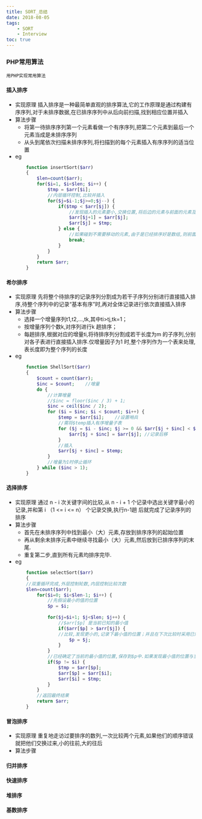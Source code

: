 ```yaml
---
title: SORT_总结
date: 2018-08-05
tags: 
    - SORT 
    - Interview
toc: true
---
```


### PHP常用算法
    用PHP实现常用算法

<!-- more -->

#### 插入排序
- 实现原理
    插入排序是一种最简单直观的排序算法,它的工作原理是通过构建有序序列,对于未排序数据,在已排序序列中从后向前扫描,找到相应位置并插入
- 算法步骤
    * 将第一待排序序列第一个元素看做一个有序序列,把第二个元素到最后一个元素当成是未排序序列
    * 从头到尾依次扫描未排序序列,将扫描到的每个元素插入有序序列的适当位置
- eg
    ```php
        function insertSort($arr) 
        {
            $len=count($arr); 
            for($i=1, $i<$len; $i++) {
                $tmp = $arr[$i];
                //内层循环控制,比较并插入
                for($j=$i-1;$j>=0;$j--) {
                    if($tmp < $arr[$j]) {
                        //发现插入的元素要小,交换位置,将后边的元素与前面的元素互换
                        $arr[$j+1] = $arr[$j];
                        $arr[$j] = $tmp;
                    } else {
                        //如果碰到不需要移动的元素,由于是已经排序好是数组,则前面的就不需要再次比较了.
                        break;
                    }
                }
            }
            return $arr;
        }
    ```

#### 希尔排序
- 实现原理
    先将整个待排序的记录序列分割成为若干子序列分别进行直接插入排序,待整个序列中的记录“基本有序”时,再对全体记录进行依次直接插入排序
- 算法步骤
    * 选择一个增量序列t1,t2,…,tk,其中ti>tj,tk=1；
    * 按增量序列个数k,对序列进行k 趟排序；
    * 每趟排序,根据对应的增量ti,将待排序列分割成若干长度为m 的子序列,分别对各子表进行直接插入排序.仅增量因子为1 时,整个序列作为一个表来处理,表长度即为整个序列的长度
- eg
    ```php
        function ShellSort($arr)
        {
            $count = count($arr);
            $inc = $count;    //增量
            do {
                //计算增量
                //$inc = floor($inc / 3) + 1;
                $inc = ceil($inc / 2);
                for ($i = $inc; $i < $count; $i++) {
                    $temp = $arr[$i];    //设置哨兵
                    //需将$temp插入有序增量子表
                    for ($j = $i - $inc; $j >= 0 && $arr[$j + $inc] < $arr[$j]; $j -= $inc) {
                        $arr[$j + $inc] = $arr[$j]; //记录后移
                    }
                    //插入
                    $arr[$j + $inc] = $temp;
                }
                //增量为1时停止循环
            } while ($inc > 1);
        }
    ```

#### 选择排序
- 实现原理
    通过 n - i 次关键字间的比较,从 n - i + 1 个记录中选出关键字最小的记录,并和第 i （1 <= i <= n） 个记录交换,执行n-1趟 后就完成了记录序列的排序
- 算法步骤
    * 首先在未排序序列中找到最小（大）元素,存放到排序序列的起始位置
    * 再从剩余未排序元素中继续寻找最小（大）元素,然后放到已排序序列的末尾.
    * 重复第二步,直到所有元素均排序完毕.
- eg
    ```php
        function selectSort($arr) 
        {
        //双重循环完成,外层控制轮数,内层控制比较次数
        $len=count($arr);
            for($i=0; $i<$len-1; $i++) {
                //先假设最小的值的位置
                $p = $i;
                
                for($j=$i+1; $j<$len; $j++) {
                    //$arr[$p] 是当前已知的最小值
                    if($arr[$p] > $arr[$j]) {
                    //比较,发现更小的,记录下最小值的位置；并且在下次比较时采用已知的最小值进行比较.
                        $p = $j;
                    }
                }
                //已经确定了当前的最小值的位置,保存到$p中.如果发现最小值的位置与当前假设的位置$i不同,则位置互换即可.
                if($p != $i) {
                    $tmp = $arr[$p];
                    $arr[$p] = $arr[$i];
                    $arr[$i] = $tmp;
                }
            }
            //返回最终结果
            return $arr;
        }
    ```

#### 冒泡排序
- 实现原理
    重复地走访过要排序的数列,一次比较两个元素,如果他们的顺序错误就把他们交换过来,小的往前,大的往后
- 算法步骤
    

#### 归并排序


#### 快速排序


#### 堆排序


#### 基数排序
